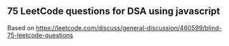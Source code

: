 ## 75 LeetCode questions for DSA using javascript
Based on https://leetcode.com/discuss/general-discussion/460599/blind-75-leetcode-questions
